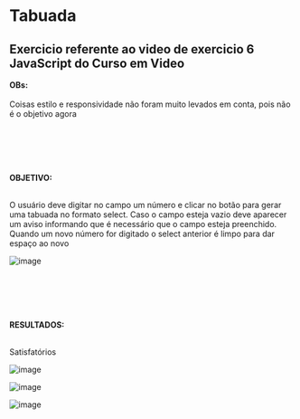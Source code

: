 # Tabuada
## Exercicio referente ao video de exercicio 6 JavaScript do Curso em Video
<strong>OBs:</strong></br></br>
Coisas estilo e responsividade não foram muito levados em conta, pois não é o objetivo agora 

</br></br></br></br>

<strong>OBJETIVO:</strong></br></br>
<p>O usuário deve digitar no campo um número e clicar no botão para gerar uma tabuada no formato select. Caso o campo esteja vazio deve aparecer um aviso informando que é necessário que o campo esteja preenchido. Quando um novo número for digitado o select anterior é limpo para dar espaço ao novo</p>

![image](https://user-images.githubusercontent.com/126917122/224572923-a571f888-8a29-457a-9d09-39abe3bdec72.png)

</br></br></br></br>

<strong>RESULTADOS:</strong></br></br>
<p>Satisfatórios</p>

![image](https://user-images.githubusercontent.com/126917122/224573079-ad17cbce-4df6-4222-b923-43189052538b.png)

![image](https://user-images.githubusercontent.com/126917122/224573119-123ed76b-de41-45fd-b6e4-ea97103824ac.png)

![image](https://user-images.githubusercontent.com/126917122/224573159-d7947fc3-6619-4906-800e-33ad5dafefa7.png)
